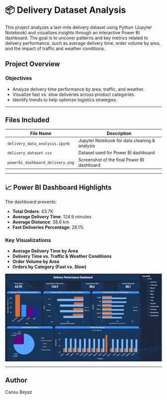 # 📦 Delivery Dataset Analysis

This project analyzes a last-mile delivery dataset using Python (Jupyter Notebook) and visualizes insights through an interactive Power BI dashboard. The goal is to uncover patterns and key metrics related to delivery performance, such as average delivery time, order volume by area, and the impact of traffic and weather conditions.

## Project Overview

### Objectives
- Analyze delivery time performance by area, traffic, and weather.
- Visualize fast vs. slow deliveries across product categories.
- Identify trends to help optimize logistics strategies.

---

## Files Included

| File Name                         | Description                                     |
|----------------------------------|-------------------------------------------------|
| `delivery_data_analysis.ipynb`   | Jupyter Notebook for data cleaning & analysis   |
| `delivery_dataset.csv`           | Dataset used for Power BI dashboard             |
| `powerbi_dashboard_delivery.png` | Screenshot of the final Power BI dashboard      |

---

## 📈 Power BI Dashboard Highlights

The dashboard presents:
- **Total Orders**: 43.7K
- **Average Delivery Time**: 124.9 minutes
- **Average Distance**: 38.6 km
- **Fast Deliveries Percentage**: 28.1%

### Key Visualizations
- **Average Delivery Time by Area**  
- **Delivery Time vs. Traffic & Weather Conditions**  
- **Order Volume by Area**  
- **Orders by Category (Fast vs. Slow)**  

![Dashboard Screenshot](powerbi_dashboard.png)

---

## Author
Cansu Beyaz
